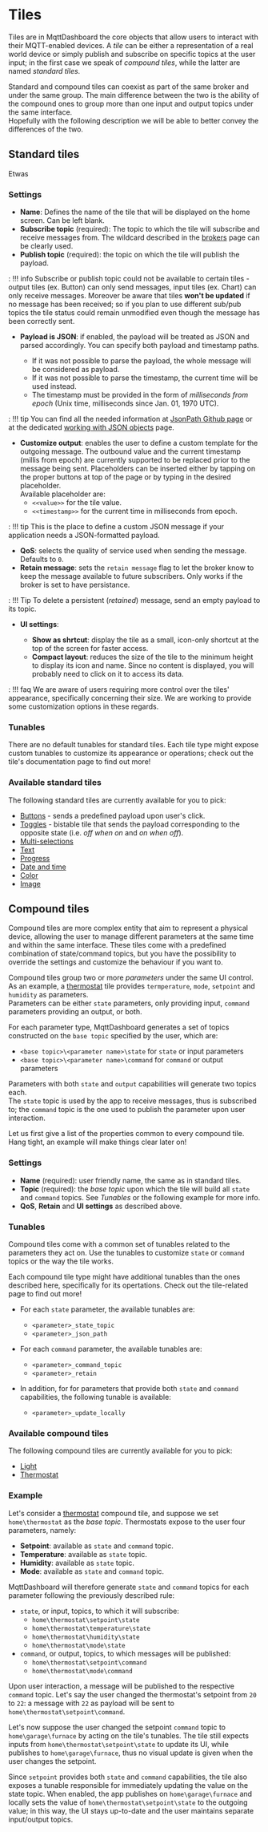 # Tiles

Tiles are in MqttDashboard the core objects that allow users to interact with their MQTT-enabled devices. A *tile* can be either a representation of a real world device or simply publish and subscribe on specific topics at the user input; in the first case we speak of *compound tiles*, while the latter are named *standard tiles*.

Standard and compound tiles can coexist as part of the same broker and under the same group. The main difference between the two is the ability of the compound ones to group more than one input and output topics under the same interface.  
Hopefully with the following description we will be able to better convey the differences of the two.

## Standard tiles

Etwas

### Settings

- **Name**: Defines the name of the tile that will be displayed on the home screen. Can be left blank.
- **Subscribe topic** (required): The topic to which the tile will subscribe and receive messages from. The wildcard described in the [brokers](brokers.md) page can be clearly used.
- **Publish topic** (required): the topic on which the tile will publish the payload.

:   !!! info
        Subscribe or publish topic could not be available to certain tiles - output tiles (ex. Button) can only send messages, input tiles (ex. Chart) can only receive messages. Moreover be aware that tiles **won't be updated** if no message has been received; so if you plan to use different sub/pub topics the tile status could remain unmodified even though the message has been correctly sent.

- **Payload is JSON**: if enabled, the payload will be treated as JSON and parsed accordingly. You can specify both payload and timestamp paths.

    * If it was not possible to parse the payload, the whole message will be considered as
    payload.
    * If it was not possible to parse the timestamp, the current time will be used instead.
    * The timestamp must be provided in the form of *milliseconds from epoch* (Unix time, milliseconds since Jan. 01, 1970 UTC).

:   !!! tip
        You can find all the needed information at [JsonPath Github page](https://github.com/json-path/JsonPath) or at the dedicated [working with JSON objects](working_with_json.md) page.

- **Customize output**: enables the user to define a custom template for the outgoing message. The outbound value and the current timestamp (millis from epoch) are currently supported to be replaced prior to the message being sent. Placeholders can be inserted either by tapping on the proper buttons at top of the page or by typing in the desired placeholder.  
Available placeholder are:
    * `<<value>>` for the tile value.
    * `<<timestamp>>` for the current time in milliseconds from epoch.

:   !!! tip
        This is the place to define a custom JSON message if your application needs a JSON-formatted payload.

- **QoS**: selects the quality of service used when sending the message. Defaults to `0`.
- **Retain message**: sets the `retain message` flag to let the broker know to keep the message available to future subscribers. Only works if the broker is set to have persistance.

:   !!! Tip
        To delete a persistent (*retained*) message, send an empty payload to its topic.

- **UI settings**:
    
    * **Show as shrtcut**: display the tile as a small, icon-only shortcut at the top of the screen for faster access. 
    * **Compact layout**: reduces the size of the tile to the minimum height to display its icon and name. Since no content is displayed, you will probably need to click on it to access its data.

:   !!! faq
        We are aware of users requiring more control over the tiles' appearance, specifically concerning their size. We are working to provide some customization options in these regards.

### Tunables
There are no default tunables for standard tiles. Each tile type might expose custom tunables to customize its appearance or operations; check out the tile's documentation page to find out more!

### Available standard tiles
The following standard tiles are currently available for you to pick:

- [Buttons](tiles/button.md) - sends a predefined payload upon user's click.
- [Toggles](tiles/toggle.md) - bistable tile that sends the payload corresponding to the opposite state (i.e. *off when on* and *on when off*).
- [Multi-selections](tiles/multi-selection.md)
- [Text](tiles/text.md)
- [Progress](tiles/progress.md)
- [Date and time](tiles/date-time.md)
- [Color](tiles/color.md)
- [Image](tiles/image.md)

## Compound tiles
Compound tiles are more complex entity that aim to represent a physical device, allowing the user to manage different parameters at the same time and within the same interface. These tiles come with a predefined combination of state/command topics, but you have the possibility to override the settings and customize the behaviour if you want to.

Compound tiles group two or more *parameters* under the same UI control. As an example, a [thermostat](tiles/thermostat.md) tile provides `termperature`, `mode`, `setpoint` and `humidity` as parameters.  
Parameters can be either `state` parameters, only providing input, `command` parameters providing an output, or both.  

For each parameter type, MqttDashboard generates a set of topics constructed on the `base topic` specified by the user, which are:

- `<base topic>\<parameter name>\state` for `state` or input parameters
- `<base topic>\<parameter name>\command` for `command` or output parameters

Parameters with both `state` and `output` capabilities will generate two topics each.  
The `state` topic is used by the app to receive messages, thus is subscribed to; the `command` topic is the one used to publish the parameter upon user interaction.

Let us first give a list of the properties common to every compound tile. Hang tight, an example will make things clear later on!

### Settings
- **Name** (required): user friendly name, the same as in standard tiles.
- **Topic** (required): the *base topic* upon which the tile will build all `state` and `command` topics. See *Tunables* or the following example for more info.
- **QoS**, **Retain** and **UI settings** as described above.

### Tunables
Compound tiles come with a common set of tunables related to the parameters they act on. Use the tunables to customize `state` or `command` topics or the way the tile works.

Each compound tile type might have additional tunables than the ones described here, specifically for its opertations. Check out the tile-related page to find out more!

- For each `state` parameter, the available tunables are:

    * `<parameter>_state_topic`
    * `<parameter>_json_path`

- For each `command` parameter, the available tunables are:

    * `<parameter>_command_topic`
    * `<parameter>_retain`

- In addition, for for parameters that provide both `state` and `command` capabilities, the following tunable is available:

    * `<parameter>_update_locally`

### Available compound tiles
The following compound tiles are currently available for you to pick:

- [Light](tiles/light.md)
- [Thermostat](tiles/thermostat.md)

### Example
Let's consider a [thermostat](tiles/thermostat.md) compound tile, and suppose we set `home\thermostat` as the *base topic*. Thermostats expose to the user four parameters, namely:

- **Setpoint**: available as `state` and `command` topic. 
- **Temperature**: available as `state` topic.
- **Humidity**: available as `state` topic.
- **Mode**: available as `state` and `command` topic.

 MqttDashboard will therefore generate `state` and `command` topics for each parameter following the previously described rule:

- `state`, or input, topics, to which it will subscribe:
    * `home\thermostat\setpoint\state`
    * `home\thermostat\temperature\state`
    * `home\thermostat\humidity\state`
    * `home\thermostat\mode\state`
- `command`, or output, topics, to which messages will be published:
    * `home\thermostat\setpoint\command`
    * `home\thermostat\mode\command`

Upon user interaction, a message will be published to the respective `command` topic. Let's say the user changed the thermostat's setpoint from `20` to `22`: a message with `22` as payload will be sent to `home\thermostat\setpoint\command`.

Let's now suppose the user changed the setpoint `command` topic to `home\garage\furnace` by acting on the tile's tunables. The tile still expects inputs from `home\thermostat\setpoint\state` to update its UI, while publishes to `home\garage\furnace`, thus no visual update is given when the user changes the setpoint.  

Since `setpoint` provides both `state` and `command` capabilities, the tile also exposes a tunable responsible for immediately updating the value on the state topic. When enabled, the app publishes on `home\garage\furnace` and locally sets the value of `home\thermostat\setpoint\state` to the outgoing value; in this way, the UI stays up-to-date and the user maintains separate input/output topics.